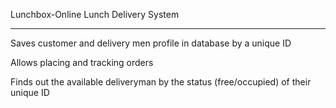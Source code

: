Lunchbox-Online Lunch Delivery System


---------------------------------------------------------------------
Saves customer and delivery men profile in database by a unique ID

Allows placing and tracking orders 

Finds out the available deliveryman by the status (free/occupied) of their unique ID
